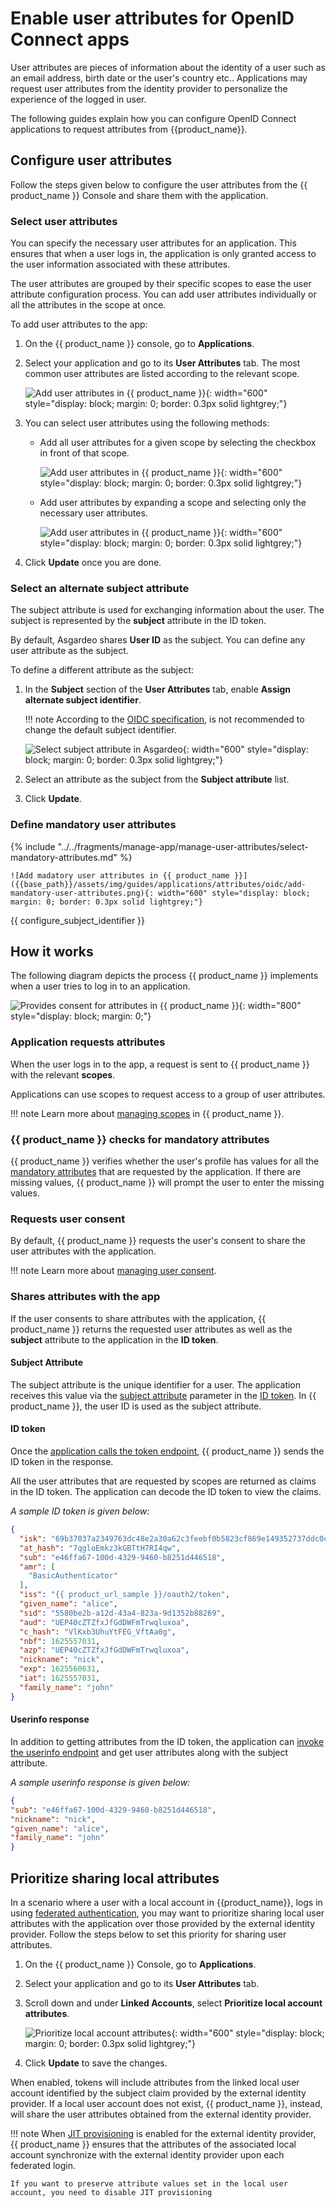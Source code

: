 # Enable user attributes for OpenID Connect apps

User attributes are pieces of information about the identity of a user such as an email address, birth date or the user's country etc.. Applications may request user attributes from the identity provider to personalize the experience of the logged in user.

The following guides explain how you can configure OpenID Connect applications to request attributes from {{product_name}}.

## Configure user attributes

Follow the steps given below to configure the user attributes from the {{ product_name }} Console and share them with the application.

### Select user attributes

You can specify the necessary user attributes for an application. This ensures that when a user logs in, the application is only granted access to the user information associated with these attributes.

The user attributes are grouped by their specific scopes to ease the user attribute configuration process. You can add user attributes individually or all the attributes in the scope at once.

To add user attributes to the app:

1. On the {{ product_name }} console, go to **Applications**.
2. Select your application and go to its **User Attributes** tab. The most common user attributes are listed according to the relevant scope.

    ![Add user attributes in {{ product_name }}]({{base_path}}/assets/img/guides/applications/attributes/oidc/add-user-attributes-list-grouped-user-attributes.png){: width="600" style="display: block; margin: 0; border: 0.3px solid lightgrey;"}

3. You can select user attributes using the following methods:

    - Add all user attributes for a given scope by selecting the checkbox in front of that scope.

        ![Add user attributes in {{ product_name }}]({{base_path}}/assets/img/guides/applications/attributes/oidc/add-user-attribute-select-scope.png){: width="600" style="display: block; margin: 0; border: 0.3px solid lightgrey;"}

    - Add user attributes by expanding a scope and selecting only the necessary user attributes.

        ![Add user attributes in {{ product_name }}]({{base_path}}/assets/img/guides/applications/attributes/oidc/add-user-attribute-select-user-attribute.png){: width="600" style="display: block; margin: 0; border: 0.3px solid lightgrey;"}

4. Click **Update** once you are done.

### Select an alternate subject attribute

The subject attribute is used for exchanging information about the user. The subject is represented by the **subject** attribute in the ID token.

By default, Asgardeo shares **User ID** as the subject. You can define any user attribute as the subject.

To define a different attribute as the subject:

1. In the **Subject** section of the **User Attributes** tab, enable **Assign alternate subject identifier**.

    !!! note
        According to the [OIDC specification](https://openid.net/specs/openid-connect-core-1_0.html#SubjectIDTypes), is not recommended to change the default subject identifier.

    ![Select subject attribute in Asgardeo]({{base_path}}/assets/img/guides/applications/attributes/oidc/select-sub-attribute.png){: width="600" style="display: block; margin: 0; border: 0.3px solid lightgrey;"}

2. Select an attribute as the subject from the **Subject attribute** list.

3. Click **Update**.

### Define mandatory user attributes

{% include "../../fragments/manage-app/manage-user-attributes/select-mandatory-attributes.md" %}

    ![Add madatory user attributes in {{ product_name }}]({{base_path}}/assets/img/guides/applications/attributes/oidc/add-mandatory-user-attributes.png){: width="600" style="display: block; margin: 0; border: 0.3px solid lightgrey;"}

{{ configure_subject_identifier }}

## How it works

The following diagram depicts the process {{ product_name }} implements when a user tries to log in to an application.

![Provides consent for attributes in {{ product_name }}]({{base_path}}/assets/img/guides/applications/attributes/oidc/how-it-works.png){: width="800" style="display: block; margin: 0;"}

### Application requests attributes

When the user logs in to the app, a request is sent to {{ product_name }} with the relevant **scopes**.

Applications can use scopes to request access to a group of user attributes.

!!! note
    Learn more about [managing scopes]({{base_path}}/guides/users/attributes/manage-scopes/) in {{ product_name }}.

### {{ product_name }} checks for mandatory attributes

{{ product_name }} verifies whether the user's profile has values for all the [mandatory attributes](#define-mandatory-user-attributes) that are requested by the application. If there are missing values, {{ product_name }} will prompt the user to enter the missing values.

### Requests user consent

By default, {{ product_name }} requests the user's consent to share the user attributes with the application.

!!! note
    Learn more about [managing user consent]({{base_path}}/guides/authentication/manage-consent-for-attributes/).

### Shares attributes with the app

If the user consents to share attributes with the application, {{ product_name }} returns the requested user attributes as well as the **subject** attribute to the application in the **ID token**.

#### Subject Attribute
  
The subject attribute is the unique identifier for a user. The application receives this value via the [subject attribute](#subject-attribute) parameter in the [ID token](#id-token). In {{ product_name }}, the user ID is used as the subject attribute.

#### ID token

Once the [application calls the token endpoint]({{base_path}}/guides/authentication/oidc/implement-auth-code/#get-tokens), {{ product_name }} sends the ID token in the response.

All the user attributes that are requested by scopes are returned as claims in the ID token. The application can decode the ID token to view the claims.

_A sample ID token is given below:_

``` json
{
  "isk": "69b37037a2349763dc48e2a30a62c3feebf0b5823cf869e149352737ddc0ca63",
  "at_hash": "7qgloEmkz3kGBTtH7RI4qw",
  "sub": "e46ffa67-100d-4329-9460-b8251d446518",
  "amr": [
    "BasicAuthenticator"
  ],
  "iss": "{{ product_url_sample }}/oauth2/token",
  "given_name": "alice",
  "sid": "5580be2b-a12d-43a4-823a-9d1352b88269",
  "aud": "UEP40cZTZfxJfGdDWFmTrwqluxoa",
  "c_hash": "VlKxb3UhuYtFEG_VftAa0g",
  "nbf": 1625557031,
  "azp": "UEP40cZTZfxJfGdDWFmTrwqluxoa",
  "nickname": "nick",
  "exp": 1625560631,
  "iat": 1625557031,
  "family_name": "john"
}
```
  
#### Userinfo response

In addition to getting attributes from the ID token, the application can [invoke the userinfo endpoint]({{base_path}}/guides/authentication/oidc/implement-auth-code/#retrieve-user-details) and get user attributes along with the subject attribute.

_A sample userinfo response is given below:_

```json
{
"sub": "e46ffa67-100d-4329-9460-b8251d446518",
"nickname": "nick",
"given_name": "alice",
"family_name": "john"
}
```

## Prioritize sharing local attributes

In a scenario where a user with a local account in {{product_name}}, logs in using [federated authentication]({{base_path}}/guides/authentication/federated-login/), you may want to prioritize sharing local user attributes with the application over those provided by the external identity provider. Follow the steps below to set this priority for sharing user attributes.

1. On the {{ product_name }} Console, go to **Applications**.
2. Select your application and go to its **User Attributes** tab.
3. Scroll down and under **Linked Accounts**, select **Prioritize local account attributes**.

    ![Prioritize local account attributes]({{base_path}}//assets/img/guides/applications/attributes/oidc/prioritize-local-account-attributes.png){: width="600" style="display: block; margin: 0; border: 0.3px solid lightgrey;"}

4. Click **Update** to save the changes.

When enabled, tokens will include attributes from the linked local user account identified by the subject claim provided by the external identity provider. If a local user account does not exist, {{ product_name }}, instead, will share the user attributes obtained from the external identity provider.

!!! note
    When [JIT provisioning]({{base_path}}/guides/authentication/jit-user-provisioning/#how-jit-provisioning-works) is enabled for the external identity provider, {{ product_name }} ensures that the attributes of the associated local account synchronize with the external identity provider upon each federated login.

    If you want to preserve attribute values set in the local user account, you need to disable JIT provisioning